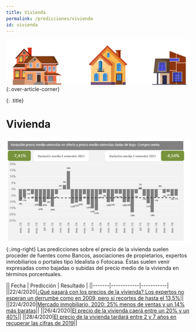 ```yaml
---
title: Vivienda
permalink: /predicciones/vivienda
id: vivienda
---
```


![People COVID](/assets/images/viviendas.png){:.over-article-corner}

{: .title}
# Vivienda

![Articulos Covid](/assets/images/analisis-de-la-evolucion-de-la-oferta.jpg){:.img-right}
Las predicciones sobre el precio de la vivienda suelen proceder de fuentes como Bancos, asociaciones de propietarios, expertos inmobiliarios o portales tipo Idealista o Fotocasa. Éstas suelen venir expresadas como bajadas o subidas del precio medio de la vivienda en términos porcentuales. 


|| Fecha | Predicción | Resultado |
||-------|------------|-----------|
||22/4/2020|[¿Qué pasará con los precios de la vivienda? Los expertos no esperan un derrumbe como en 2009, pero sí recortes de hasta el 13,5%](https://www.eleconomista.es/construccion-inmobiliario/noticias/10496665/04/20/Que-pasara-con-los-precios-de-la-vivienda-Los-expertos-no-esperan-un-derrumbe-como-en-2009-pero-si-recortes-de-hasta-el-135-.html)||
||22/4/2020|[Mercado inmobiliario, 2020: 25% menos de ventas y un 14% más baratas](https://www.economiadigital.es/inmobiliario/mercado-inmobiliario-2020-25-menos-de-ventas-y-un-14-mas-baratas_20055882_102.html)||
||26/4/2020|[El precio de la vivienda caerá entre un 20% y un 40%](https://www.diarioprogresista.es/precio-vivienda-caera-entre-20-y-40-por-ciento/)||
||28/4/2020|[El precio de la vivienda tardará entre 2 y 7 años en recuperar las cifras de 2019](https://www.elperiodico.com/es/economia/20200428/el-precio-de-la-vivienda-tardara-entre-2-y-7-anos-en-recuperar-las-cifras-de-2019-7943042)||

